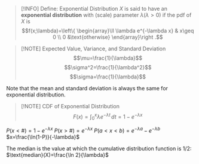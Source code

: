 
> [!INFO] Define: Exponential Distribution
> $X$ is said to have an **exponential distribution** with (scale) parameter $\lambda(\lambda>0)$ if the pdf of $X$ is 
> $$f(x;\lambda)=\left\{ \begin{array}\ll
> \lambda e^{-\lambda x} & x\geq 0 \\
> 0 &\text{otherwise}
> \end{array}\right .$$


> [!NOTE] Expected Value, Variance, and Standard Deviation
> $$\mu=\frac{1}{\lambda}$$
> $$\sigma^2=\frac{1}{\lambda^2}$$
> $$\sigma=\frac{1}{\lambda}$$

Note that the mean and standard deviation is always the same for exponential distribution.


> [!NOTE] CDF of Exponential Distribution
> $$F(x)=\int _{0}^{x} {\lambda e^{-\lambda t}} \, dt = 1-e^{-\lambda x}$$

$P(x<\#)=1-e^{-\lambda x}$
$P(x>\#)=e^{-\lambda x}$
$P(a<x<b) = e^{-\lambda a}-e^{-\lambda b}$
$x=\frac{\ln(1-P)}{-\lambda}$

The median is the value at which the cumulative distribution function is $1/2$:
$\text{median}(X)=\frac{\ln 2}{\lambda}$